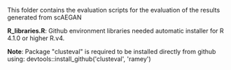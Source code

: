 This folder contains the evaluation scripts for the evaluation of the results generated from scAEGAN

**R_libraries.R**: Github environment libraries needed automatic installer for R 4.1.0 or higher R.v4.

**Note**: Package "clusteval" is required to be installed directly from github using: devtools::install_github('clusteval', 'ramey')
